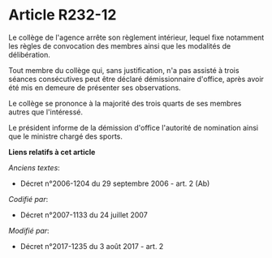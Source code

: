 # Article R232-12

Le collège de l'agence arrête son règlement intérieur, lequel fixe notamment les règles de convocation des membres ainsi que
les modalités de délibération.

Tout membre du collège qui, sans justification, n'a pas assisté à trois séances consécutives peut être déclaré démissionnaire
d'office, après avoir été mis en demeure de présenter ses observations.

Le collège se prononce à la majorité des trois quarts de ses membres autres que l'intéressé.

Le président informe de la démission d'office l'autorité de nomination ainsi que le ministre chargé des sports.

**Liens relatifs à cet article**

_Anciens textes_:

  - Décret n°2006-1204 du 29 septembre 2006 - art. 2 (Ab)

_Codifié par_:

  - Décret n°2007-1133 du 24 juillet 2007

_Modifié par_:

  - Décret n°2017-1235 du 3 août 2017 - art. 2
